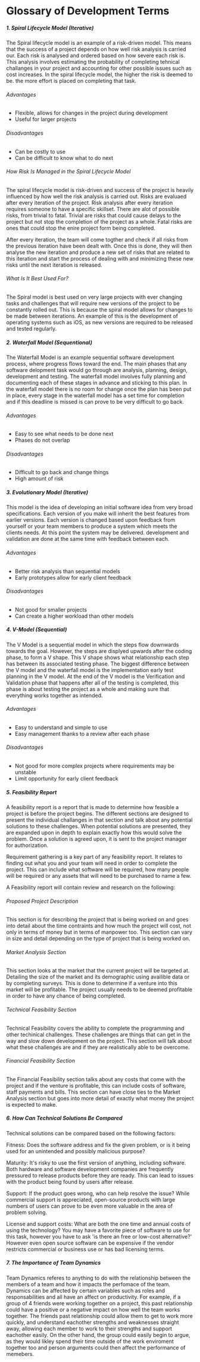 # Glossary of Development Terms


##### 1. Spiral Lifecycle Model (Iterative)
The Spiral lifecycle model is an example of a risk-driven model. This means that the success of a project depends on how well risk analysis is carried our. Each risk is analysed and ordered based on how severe each risk is. This analysis involves estimating the probability of completing tehnical challanges in your project and accounting for other possible issues such as cost increases. In the spiral lifecycle model, the higher the risk is deemed to be. the more effort is placed on completing that task.

###### Advantages
- Flexible, allows for changes in the project during development
- Useful for larger projects

###### Disadvantages
- Can be costly to use
- Can be difficult to know what to do next

###### How Risk Is Managed in the Spiral Lifecycle Model
The spiral lifecycle model is risk-driven and success of the project is heavily influenced by how well the risk analysis is carried out. Risks are evaluaed after every iteration of the project. Risk analysis after every iteration requires someone to have a specific skillset. There are alot of possible risks, from trivial to fatal. Trivial are risks that could cause delays to the project but not stop the completion of the project as a whole. Fatal risks are ones that could stop the enire project form being completed.

After every iteration, the team will come togther and check if all risks from the previous iteration have been dealt with. Once this is done, they will then analyse the new iteration and produce a new set of risks that are related to this iteration and start the process of dealing with and minimizing these new risks until the next iteration is released.


###### What Is It Best Used For?
The Spiral model is best used on very large projects with ever changing tasks and challenges that will require new versions of the project to be constantly rolled out. This is because the spiral model allows for changes to be made between iterations. An example of this is the development of operating systems such as iOS, as new versions are required to be released and tested regularly.


##### 2. Waterfall Model (Sequentional)
The Waterfall Model is an example sequential software development process, where progress flows toward the end. The main phases that any software delopment task would go through are analysis, planning, design, development and testing. The waterfall model involves fully planning and documenting each of these stages in advance and sticking to this plan. In the waterfall model there is no room for change once the plan has been put in place, every stage in the waterfall model has a set time for completion and if this deadline is missed is can prove to be very difficult to go back.

###### Advantages
- Easy to see what needs to be done next
- Phases do not overlap

###### Disadvantages
- Difficult to go back and change things
- High amount of risk


##### 3. Evolutionary Model (Iterative)
This model is the idea of developing an initial software idea from very broad specifications. Each version of you make will inherit the best features from earlier versions. Each version is changed based upon feedback from yourself or your team members to produce a system which meets the clients needs. At this point the system may be delivered. development and validation are done at the same time with feedback between each.

###### Advantages
- Better risk analysis than sequential models
- Early prototypes allow for early client feedback

###### Disadvantages
- Not good for smaller projects
- Can create a higher workload than other models


##### 4. V-Model (Sequential)
 The V Model is a sequential model in which the steps flow downwards towards the goal. However, the steps are displyed upwards after the coding phase, to form a V shape. This V shape shows what relationship each step has between its associated testing phase. The biggest difference between the V model and the waterfall model is the implementation early test planning in the V model. At the end of the V model is the Verification and Validation phase that happens after all of the testing is completed, this phase is about testing the project as a whole and making sure that everything works together as intended.
 
###### Advantages
- Easy to understand and simple to use
- Easy management thanks to a review after each phase

###### Disadvantages
 - Not good for more complex projects where requirements may be unstable
 - Limit opportunity for early client feedback
 
##### 5.  Feasibility Report
A feasibility report is a report that is made to determine how feasible a project is before the project begins. The different sections are designed to present the individual challanges in that section and talk about any potential solutions to these challenges. When potential solutions are presented, they are expanded upon in depth to explain exactly how this would solve the problem. Once a solution is agreed upon, it is sent to the project manager for authorization.

Requirement gathering is a key part of any feasibility report. It relates to finding out what you and your team will need in order to complete the project. This can include what software will be required, how many people will be required or any assets that will need to be purchased to name a few.

A Feasibility report will contain review and research on the following:

###### Proposed Project Description
This section is for describing the project that is being worked on and goes into detail about the time contraints and how much the project will cost, not only in terms of money but in terms of manpower too. This section can vary in size and detail depending on the type of project that is being worked on.


###### Market Analysis Section
This section looks at the market that the current project will be targeted at. Detailing the size of the market and its demographic  using availible data or by completing surveys. This is done to determine if a venture into this market will be profitable. The project usually needs to be deemed profitable in order to have any chance of being completed.


###### Technical Feasibility Section
Technical Feasibility covers the ability to complete the programming and other techinical challenges. These challenges are things that can get in the way and slow down development on the project. This section will talk about what these challenges are and if they are realistically able to be overcome.


###### Financial Feasibility Section
The Financial Feasibility section talks about any costs that come with the project and if the venture is profitable, this can include costs of software, staff payments and bills. This section can have close ties to the Market Analysis section but goes into more detail of exactly what money the project is expected to make.


##### 6. How Can Technical Solutions Be Compared
Technical solutions can be compared based on the following factors:  

Fitness: Does the software address and fix the given problem, or is it being used for an unintended and possibly malicious purpose?

Maturity: It's risky to use the first version of anything, including software. Both hardware and software development companies are frequently pressured to release products before they are ready. This can lead to issues with the product being found by users after release. 

Support: If the product goes wrong, who can help resolve the issue? While commercial support is appreciated, open-source products with large numbers of users can prove to be even more valuable in the area of problem solving.

License and support costs: What are both the one time and annual costs of using the technology? You may have a favorite piece of software to use for this task, however you have to ask 'is there an free or low-cost alternative?' However even open source software can be expensive if the vendor restricts commercial or business use or has bad licensing terms.

##### 7. The Importance of Team Dynamics

Team Dynamics referes to anything to do with the relationship between the members of a team and how it impacts the perfomace of the team. Dynamics can be affected by certain variables such as roles and responsabilities and all have an affect on productivity. For example, if a group of 4 friends were working together on a project, this past relationship could have a positive or a negative impact on how well the team works together. The friends past relationship could allow them to get to work more quickly, and understand eachother strengths and weaknesses straight away, allowing each member to work to their strengths and support eachother easily. On the other hand, the group could easily begin to argue, as they would likley spend their time outside of the work enviroment together too and person arguments could then affect the performance of memebers. 

